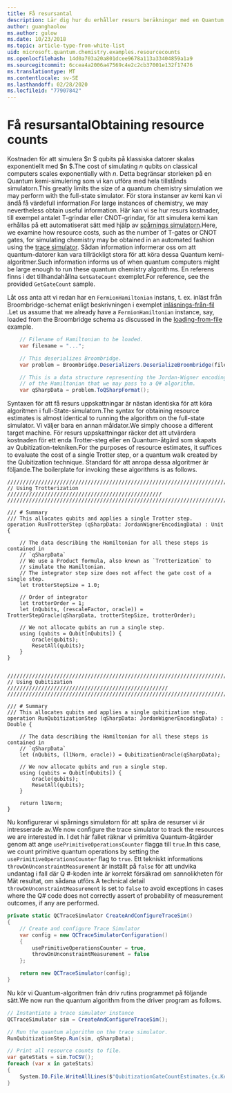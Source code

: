 ```yaml
---
title: Få resursantal
description: Lär dig hur du erhåller resurs beräkningar med en Quantum trace Simulator.
author: guanghaolow
ms.author: gulow
ms.date: 10/23/2018
ms.topic: article-type-from-white-list
uid: microsoft.quantum.chemistry.examples.resourcecounts
ms.openlocfilehash: 14d0a703a20a801dcee9678a113a33404859a1a9
ms.sourcegitcommit: 6ccea4a2006a47569c4e2c2cb37001e132f17476
ms.translationtype: MT
ms.contentlocale: sv-SE
ms.lasthandoff: 02/28/2020
ms.locfileid: "77907842"
---
```

# <a name="obtaining-resource-counts"></a><span data-ttu-id="d4723-103">Få resursantal</span><span class="sxs-lookup"><span data-stu-id="d4723-103">Obtaining resource counts</span></span>

<span data-ttu-id="d4723-104">Kostnaden för att simulera $n $ qubits på klassiska datorer skalas exponentiellt med $n $.</span><span class="sxs-lookup"><span data-stu-id="d4723-104">The cost of simulating $n$ qubits on classical computers scales exponentially with $n$.</span></span> <span data-ttu-id="d4723-105">Detta begränsar storleken på en Quantum kemi-simulering som vi kan utföra med hela tillstånds simulatorn.</span><span class="sxs-lookup"><span data-stu-id="d4723-105">This greatly limits the size of a quantum chemistry simulation we may perform with the full-state simulator.</span></span> <span data-ttu-id="d4723-106">För stora instanser av kemi kan vi ändå få värdefull information.</span><span class="sxs-lookup"><span data-stu-id="d4723-106">For large instances of chemistry, we may nevertheless obtain useful information.</span></span> <span data-ttu-id="d4723-107">Här kan vi se hur resurs kostnader, till exempel antalet T-grindar eller CNOT-grindar, för att simulera kemi kan erhållas på ett automatiserat sätt med hjälp av [spårnings simulatorn](xref:microsoft.quantum.machines.qc-trace-simulator.intro).</span><span class="sxs-lookup"><span data-stu-id="d4723-107">Here, we examine how resource costs, such as the number of T-gates or CNOT gates, for simulating chemistry may be obtained in an automated fashion using the [trace simulator](xref:microsoft.quantum.machines.qc-trace-simulator.intro).</span></span> <span data-ttu-id="d4723-108">Sådan information informerar oss om att quantum-datorer kan vara tillräckligt stora för att köra dessa Quantum kemi-algoritmer.</span><span class="sxs-lookup"><span data-stu-id="d4723-108">Such information informs us of when quantum computers might be large enough to run these quantum chemistry algorithms.</span></span> <span data-ttu-id="d4723-109">En referens finns i det tillhandahållna `GetGateCount` exemplet.</span><span class="sxs-lookup"><span data-stu-id="d4723-109">For reference, see the provided `GetGateCount` sample.</span></span>

<span data-ttu-id="d4723-110">Låt oss anta att vi redan har en `FermionHamiltonian` instans, t. ex. inläst från Broombridge-schemat enligt beskrivningen i exemplet [inläsnings-från-fil](xref:microsoft.quantum.chemistry.examples.loadhamiltonian) .</span><span class="sxs-lookup"><span data-stu-id="d4723-110">Let us assume that we already have a `FermionHamiltonian` instance, say, loaded from the Broombridge schema as discussed in the [loading-from-file](xref:microsoft.quantum.chemistry.examples.loadhamiltonian) example.</span></span> 

```csharp
    // Filename of Hamiltonian to be loaded.
    var filename = "...";

    // This deserializes Broombridge.
    var problem = Broombridge.Deserializers.DeserializeBroombridge(filename).ProblemDescriptions.First();

    // This is a data structure representing the Jordan-Wigner encoding 
    // of the Hamiltonian that we may pass to a Q# algorithm.
    var qSharpData = problem.ToQSharpFormat();
```

<span data-ttu-id="d4723-111">Syntaxen för att få resurs uppskattningar är nästan identiska för att köra algoritmen i full-State-simulatorn.</span><span class="sxs-lookup"><span data-stu-id="d4723-111">The syntax for obtaining resource estimates is almost identical to running the algorithm on the full-state simulator.</span></span> <span data-ttu-id="d4723-112">Vi väljer bara en annan måldator.</span><span class="sxs-lookup"><span data-stu-id="d4723-112">We simply choose a different target machine.</span></span> <span data-ttu-id="d4723-113">För resurs uppskattningar räcker det att utvärdera kostnaden för ett enda Trotter-steg eller en Quantum-åtgärd som skapats av Qubitization-tekniken.</span><span class="sxs-lookup"><span data-stu-id="d4723-113">For the purposes of resource estimates, it suffices to evaluate the cost of a single Trotter step, or a quantum walk created by the Qubitization technique.</span></span> <span data-ttu-id="d4723-114">Standard för att anropa dessa algoritmer är följande.</span><span class="sxs-lookup"><span data-stu-id="d4723-114">The boilerplate for invoking these algorithms is as follows.</span></span>

```qsharp
//////////////////////////////////////////////////////////////////////////
// Using Trotterization //////////////////////////////////////////////////
//////////////////////////////////////////////////////////////////////////

/// # Summary
/// This allocates qubits and applies a single Trotter step.
operation RunTrotterStep (qSharpData: JordanWignerEncodingData) : Unit {
    
    // The data describing the Hamiltonian for all these steps is contained in
    // `qSharpData`
    // We use a Product formula, also known as `Trotterization` to
    // simulate the Hamiltonian.
    // The integrator step size does not affect the gate cost of a single step.
    let trotterStepSize = 1.0;
    
    // Order of integrator
    let trotterOrder = 1;
    let (nQubits, (rescaleFactor, oracle)) = TrotterStepOracle(qSharpData, trotterStepSize, trotterOrder);
    
    // We not allocate qubits an run a single step.
    using (qubits = Qubit[nQubits]) {
        oracle(qubits);
        ResetAll(qubits);
    }
}


//////////////////////////////////////////////////////////////////////////
// Using Qubitization ////////////////////////////////////////////////////
//////////////////////////////////////////////////////////////////////////

/// # Summary
/// This allocates qubits and applies a single qubitization step.
operation RunQubitizationStep (qSharpData: JordanWignerEncodingData) : Double {
    
    // The data describing the Hamiltonian for all these steps is contained in
    // `qSharpData`
    let (nQubits, (l1Norm, oracle)) = QubitizationOracle(qSharpData);
    
    // We now allocate qubits and run a single step.
    using (qubits = Qubit[nQubits]) {
        oracle(qubits);
        ResetAll(qubits);
    }
    
    return l1Norm;
}
```

<span data-ttu-id="d4723-115">Nu konfigurerar vi spårnings simulatorn för att spåra de resurser vi är intresserade av.</span><span class="sxs-lookup"><span data-stu-id="d4723-115">We now configure the trace simulator to track the resources we are interested in.</span></span> <span data-ttu-id="d4723-116">I det här fallet räknar vi primitiva Quantum-åtgärder genom att ange `usePrimitiveOperationsCounter` flagga till `true`.</span><span class="sxs-lookup"><span data-stu-id="d4723-116">In this case, we count primitive quantum operations by setting the `usePrimitiveOperationsCounter` flag to `true`.</span></span> <span data-ttu-id="d4723-117">Ett tekniskt informations `throwOnUnconstraintMeasurement` är inställt på `false` för att undvika undantag i fall där Q #-koden inte är korrekt försäkrad om sannolikheten för Mät resultat, om sådana utförs.</span><span class="sxs-lookup"><span data-stu-id="d4723-117">A technical detail `throwOnUnconstraintMeasurement` is set to `false` to avoid exceptions in cases where the Q# code does not correctly assert of probability of measurement outcomes, if any are performed.</span></span>

```csharp
private static QCTraceSimulator CreateAndConfigureTraceSim()
{
    // Create and configure Trace Simulator
    var config = new QCTraceSimulatorConfiguration()
    {
        usePrimitiveOperationsCounter = true,
        throwOnUnconstraintMeasurement = false
    };

    return new QCTraceSimulator(config);
}
```

<span data-ttu-id="d4723-118">Nu kör vi Quantum-algoritmen från driv rutins programmet på följande sätt.</span><span class="sxs-lookup"><span data-stu-id="d4723-118">We now run the quantum algorithm from the driver program as follows.</span></span>

```csharp
// Instantiate a trace simulator instance
QCTraceSimulator sim = CreateAndConfigureTraceSim();

// Run the quantum algorithm on the trace simulator.
RunQubitizationStep.Run(sim, qSharpData);

// Print all resource counts to file.
var gateStats = sim.ToCSV();
foreach (var x in gateStats)
{
    System.IO.File.WriteAllLines($"QubitizationGateCountEstimates.{x.Key}.csv", new string[] { x.Value });
}
```
